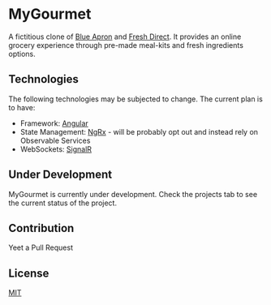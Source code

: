 # MyGourmet
A fictitious clone of [Blue Apron](https://www.blueapron.com/) and [Fresh Direct](https://www.freshdirect.com/). It provides an online grocery experience through pre-made meal-kits and fresh ingredients options. 

## Technologies
The following technologies may be subjected to change. The current plan is to have:
- Framework: [Angular](https://angular.io/)
- State Management: [NgRx](https://ngrx.io/) - will be probably opt out and instead rely on Observable Services
- WebSockets: [SignalR](https://dotnet.microsoft.com/apps/aspnet/real-time)

## Under Development
MyGourmet is currently under development. Check the projects tab to see the current status of the project.

## Contribution
Yeet a Pull Request

## License
[MIT](https://github.com/IanEscober/MyGourmet/blob/master/LICENSE)